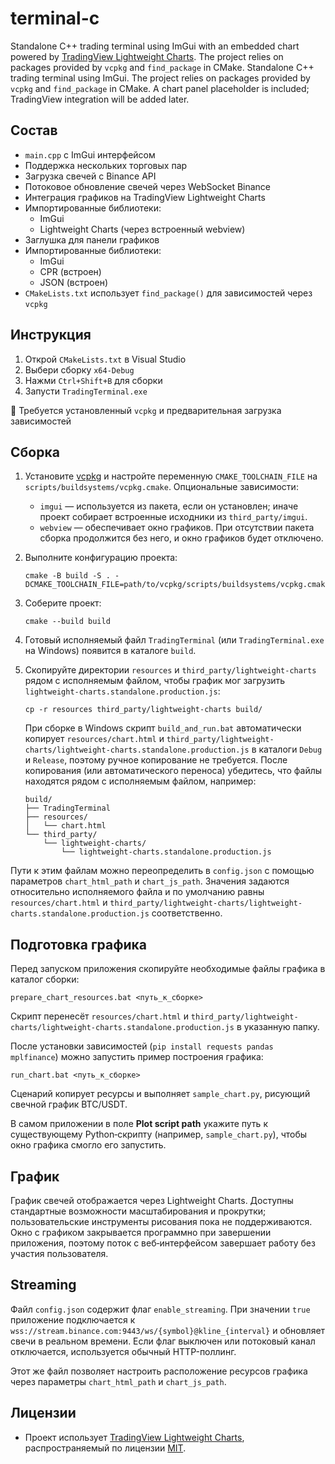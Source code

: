 # terminal-c

Standalone C++ trading terminal using ImGui with an embedded chart powered by [TradingView Lightweight Charts](https://github.com/tradingview/lightweight-charts). The project relies on packages provided by `vcpkg` and `find_package` in CMake.
Standalone C++ trading terminal using ImGui. The project relies on packages provided by `vcpkg` and `find_package` in CMake. A chart panel placeholder is included; TradingView integration will be added later.

## Состав

- `main.cpp` с ImGui интерфейсом
- Поддержка нескольких торговых пар
- Загрузка свечей с Binance API
- Потоковое обновление свечей через WebSocket Binance
- Интеграция графиков на TradingView Lightweight Charts
- Импортированные библиотеки:
  - ImGui
  - Lightweight Charts (через встроенный webview)
- Заглушка для панели графиков
- Импортированные библиотеки:
  - ImGui
  - CPR (встроен)
  - JSON (встроен)
- `CMakeLists.txt` использует `find_package()` для зависимостей через `vcpkg`

## Инструкция

1. Открой `CMakeLists.txt` в Visual Studio
2. Выбери сборку `x64-Debug`
3. Нажми `Ctrl+Shift+B` для сборки
4. Запусти `TradingTerminal.exe`

📌 Требуется установленный `vcpkg` и предварительная загрузка зависимостей

## Сборка

1. Установите [vcpkg](https://github.com/microsoft/vcpkg) и настройте переменную `CMAKE_TOOLCHAIN_FILE` на `scripts/buildsystems/vcpkg.cmake`.
   Опциональные зависимости:
   - `imgui` — используется из пакета, если он установлен; иначе проект собирает встроенные исходники из `third_party/imgui`.
   - `webview` — обеспечивает окно графиков. При отсутствии пакета сборка продолжится без него, и окно графиков будет отключено.
2. Выполните конфигурацию проекта:
   ```
   cmake -B build -S . -DCMAKE_TOOLCHAIN_FILE=path/to/vcpkg/scripts/buildsystems/vcpkg.cmake
   ```
3. Соберите проект:
   ```
   cmake --build build
   ```
4. Готовый исполняемый файл `TradingTerminal` (или `TradingTerminal.exe` на Windows) появится в каталоге `build`.
5. Скопируйте директории `resources` и `third_party/lightweight-charts` рядом с исполняемым файлом, чтобы график мог загрузить `lightweight-charts.standalone.production.js`:
   ```
   cp -r resources third_party/lightweight-charts build/
   ```
   При сборке в Windows скрипт `build_and_run.bat` автоматически копирует `resources/chart.html` и
   `third_party/lightweight-charts/lightweight-charts.standalone.production.js` в каталоги `Debug` и `Release`, поэтому ручное копирование не требуется.
   После копирования (или автоматического переноса) убедитесь, что файлы находятся рядом с исполняемым
   файлом, например:

   ```
   build/
   ├── TradingTerminal
   ├── resources/
   │   └── chart.html
   └── third_party/
       └── lightweight-charts/
           └── lightweight-charts.standalone.production.js
   ```

Пути к этим файлам можно переопределить в `config.json` с помощью параметров
`chart_html_path` и `chart_js_path`. Значения задаются относительно
исполняемого файла и по умолчанию равны `resources/chart.html` и
`third_party/lightweight-charts/lightweight-charts.standalone.production.js` соответственно.

## Подготовка графика

Перед запуском приложения скопируйте необходимые файлы графика в каталог сборки:

```
prepare_chart_resources.bat <путь_к_сборке>
```

Скрипт перенесёт `resources/chart.html` и `third_party/lightweight-charts/lightweight-charts.standalone.production.js` в указанную папку.

После установки зависимостей (`pip install requests pandas mplfinance`) можно запустить пример построения графика:

```
run_chart.bat <путь_к_сборке>
```

Сценарий копирует ресурсы и выполняет `sample_chart.py`, рисующий свечной график BTC/USDT.

В самом приложении в поле **Plot script path** укажите путь к существующему
Python‑скрипту (например, `sample_chart.py`), чтобы окно графика смогло его
запустить.

## График

График свечей отображается через Lightweight Charts. Доступны стандартные возможности масштабирования и прокрутки; пользовательские инструменты рисования пока не поддерживаются.
Окно с графиком закрывается программно при завершении приложения, поэтому поток
с веб‑интерфейсом завершает работу без участия пользователя.

## Streaming

Файл `config.json` содержит флаг `enable_streaming`. При значении `true` приложение подключается к `wss://stream.binance.com:9443/ws/{symbol}@kline_{interval}` и обновляет свечи в реальном времени. Если флаг выключен или потоковый канал отключается, используется обычный HTTP-поллинг.

Этот же файл позволяет настроить расположение ресурсов графика через параметры
`chart_html_path` и `chart_js_path`.

## Лицензии

- Проект использует [TradingView Lightweight Charts](https://github.com/tradingview/lightweight-charts), распространяемый по лицензии [MIT](third_party/lightweight-charts/LICENSE).

